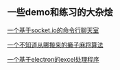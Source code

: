 ## 一些demo和练习的大杂烩

[一个基于socket.io的命令行聊天室](./command-chat)

[一个不知道从哪搬来的癞子麻将算法](./mjlib_js)

[一个基于electron的excel处理程序](./process-excel)